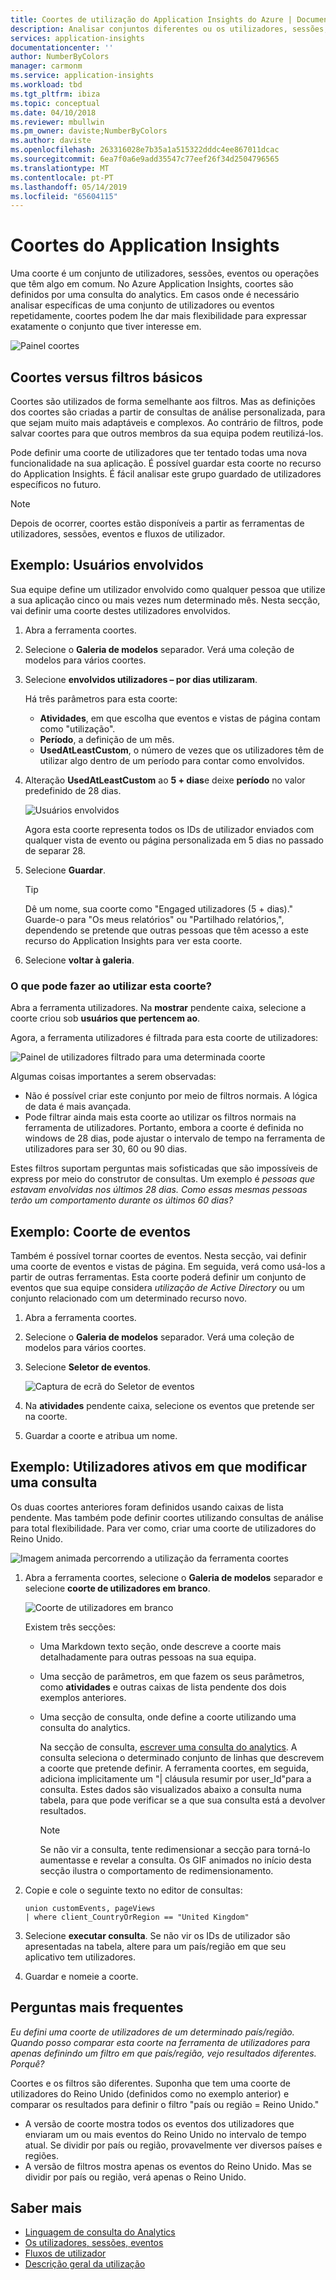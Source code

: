 ```yaml
---
title: Coortes de utilização do Application Insights do Azure | Documentos da Microsoft
description: Analisar conjuntos diferentes ou os utilizadores, sessões, eventos ou operações que têm algo em comum
services: application-insights
documentationcenter: ''
author: NumberByColors
manager: carmonm
ms.service: application-insights
ms.workload: tbd
ms.tgt_pltfrm: ibiza
ms.topic: conceptual
ms.date: 04/10/2018
ms.reviewer: mbullwin
ms.pm_owner: daviste;NumberByColors
ms.author: daviste
ms.openlocfilehash: 263316028e7b35a1a515322dddc4ee867011dcac
ms.sourcegitcommit: 6ea7f0a6e9add35547c77eef26f34d2504796565
ms.translationtype: MT
ms.contentlocale: pt-PT
ms.lasthandoff: 05/14/2019
ms.locfileid: "65604115"
---
```

# <a name="application-insights-cohorts"></a>Coortes do Application Insights

Uma coorte é um conjunto de utilizadores, sessões, eventos ou operações que têm algo em comum. No Azure Application Insights, coortes são definidos por uma consulta do analytics. Em casos onde é necessário analisar específicas de uma conjunto de utilizadores ou eventos repetidamente, coortes podem lhe dar mais flexibilidade para expressar exatamente o conjunto que tiver interesse em.

![Painel coortes](./media/usage-cohorts/001.png)

## <a name="cohorts-versus-basic-filters"></a>Coortes versus filtros básicos

Coortes são utilizados de forma semelhante aos filtros. Mas as definições dos coortes são criadas a partir de consultas de análise personalizada, para que sejam muito mais adaptáveis e complexos. Ao contrário de filtros, pode salvar coortes para que outros membros da sua equipa podem reutilizá-los.

Pode definir uma coorte de utilizadores que ter tentado todas uma nova funcionalidade na sua aplicação. É possível guardar esta coorte no recurso do Application Insights. É fácil analisar este grupo guardado de utilizadores específicos no futuro.

> [!NOTE]
> Depois de ocorrer, coortes estão disponíveis a partir as ferramentas de utilizadores, sessões, eventos e fluxos de utilizador.

## <a name="example-engaged-users"></a>Exemplo: Usuários envolvidos

Sua equipe define um utilizador envolvido como qualquer pessoa que utilize a sua aplicação cinco ou mais vezes num determinado mês. Nesta secção, vai definir uma coorte destes utilizadores envolvidos.

1. Abra a ferramenta coortes.

2. Selecione o **Galeria de modelos** separador. Verá uma coleção de modelos para vários coortes.

3. Selecione **envolvidos utilizadores – por dias utilizaram**.

    Há três parâmetros para esta coorte:
    * **Atividades**, em que escolha que eventos e vistas de página contam como "utilização".
    * **Período**, a definição de um mês.
    * **UsedAtLeastCustom**, o número de vezes que os utilizadores têm de utilizar algo dentro de um período para contar como envolvidos.

4. Alteração **UsedAtLeastCustom** ao **5 + dias**e deixe **período** no valor predefinido de 28 dias.

    ![Usuários envolvidos](./media/usage-cohorts/003.png)

    Agora esta coorte representa todos os IDs de utilizador enviados com qualquer vista de evento ou página personalizada em 5 dias no passado de separar 28.

5. Selecione **Guardar**.

   > [!TIP]
   > Dê um nome, sua coorte como "Engaged utilizadores (5 + dias)." Guarde-o para "Os meus relatórios" ou "Partilhado relatórios,", dependendo se pretende que outras pessoas que têm acesso a este recurso do Application Insights para ver esta coorte.

6. Selecione **voltar à galeria**.

### <a name="what-can-you-do-by-using-this-cohort"></a>O que pode fazer ao utilizar esta coorte?

Abra a ferramenta utilizadores. Na **mostrar** pendente caixa, selecione a coorte criou sob **usuários que pertencem ao**.

Agora, a ferramenta utilizadores é filtrada para esta coorte de utilizadores:

![Painel de utilizadores filtrado para uma determinada coorte](./media/usage-cohorts/004.png)

Algumas coisas importantes a serem observadas:

* Não é possível criar este conjunto por meio de filtros normais. A lógica de data é mais avançada.
* Pode filtrar ainda mais esta coorte ao utilizar os filtros normais na ferramenta de utilizadores. Portanto, embora a coorte é definida no windows de 28 dias, pode ajustar o intervalo de tempo na ferramenta de utilizadores para ser 30, 60 ou 90 dias.

Estes filtros suportam perguntas mais sofisticadas que são impossíveis de express por meio do construtor de consultas. Um exemplo é _pessoas que estavam envolvidas nos últimos 28 dias. Como essas mesmas pessoas terão um comportamento durante os últimos 60 dias?_

## <a name="example-events-cohort"></a>Exemplo: Coorte de eventos

Também é possível tornar coortes de eventos. Nesta secção, vai definir uma coorte de eventos e vistas de página. Em seguida, verá como usá-los a partir de outras ferramentas. Esta coorte poderá definir um conjunto de eventos que sua equipe considera _utilização de Active Directory_ ou um conjunto relacionado com um determinado recurso novo.

1. Abra a ferramenta coortes.

2. Selecione o **Galeria de modelos** separador. Verá uma coleção de modelos para vários coortes.

3. Selecione **Seletor de eventos**.

    ![Captura de ecrã do Seletor de eventos](./media/usage-cohorts/006.png)

4. Na **atividades** pendente caixa, selecione os eventos que pretende ser na coorte.

5. Guardar a coorte e atribua um nome.

## <a name="example-active-users-where-you-modify-a-query"></a>Exemplo: Utilizadores ativos em que modificar uma consulta

Os duas coortes anteriores foram definidos usando caixas de lista pendente. Mas também pode definir coortes utilizando consultas de análise para total flexibilidade. Para ver como, criar uma coorte de utilizadores do Reino Unido.

![Imagem animada percorrendo a utilização da ferramenta coortes](./media/usage-cohorts/cohorts0001.gif)

1. Abra a ferramenta coortes, selecione o **Galeria de modelos** separador e selecione **coorte de utilizadores em branco**.

    ![Coorte de utilizadores em branco](./media/usage-cohorts/001.png)

    Existem três secções:
   * Uma Markdown texto seção, onde descreve a coorte mais detalhadamente para outras pessoas na sua equipa.

   * Uma secção de parâmetros, em que fazem os seus parâmetros, como **atividades** e outras caixas de lista pendente dos dois exemplos anteriores.

   * Uma secção de consulta, onde define a coorte utilizando uma consulta do analytics.

     Na secção de consulta, [escrever uma consulta do analytics](/azure/kusto/query). A consulta seleciona o determinado conjunto de linhas que descrevem a coorte que pretende definir. A ferramenta coortes, em seguida, adiciona implicitamente um "| cláusula resumir por user_Id"para a consulta. Estes dados são visualizados abaixo a consulta numa tabela, para que pode verificar se a que sua consulta está a devolver resultados.

     > [!NOTE]
     > Se não vir a consulta, tente redimensionar a secção para torná-lo aumentasse e revelar a consulta. Os GIF animados no início desta secção ilustra o comportamento de redimensionamento.

2. Copie e cole o seguinte texto no editor de consultas:

    ```KQL
    union customEvents, pageViews
    | where client_CountryOrRegion == "United Kingdom"
    ```

3. Selecione **executar consulta**. Se não vir os IDs de utilizador são apresentadas na tabela, altere para um país/região em que seu aplicativo tem utilizadores.

4. Guardar e nomeie a coorte.

## <a name="frequently-asked-questions"></a>Perguntas mais frequentes

_Eu defini uma coorte de utilizadores de um determinado país/região. Quando posso comparar esta coorte na ferramenta de utilizadores para apenas definindo um filtro em que país/região, vejo resultados diferentes. Porquê?_

Coortes e os filtros são diferentes. Suponha que tem uma coorte de utilizadores do Reino Unido (definidos como no exemplo anterior) e comparar os resultados para definir o filtro "país ou região = Reino Unido."

* A versão de coorte mostra todos os eventos dos utilizadores que enviaram um ou mais eventos do Reino Unido no intervalo de tempo atual. Se dividir por país ou região, provavelmente ver diversos países e regiões.
* A versão de filtros mostra apenas os eventos do Reino Unido. Mas se dividir por país ou região, verá apenas o Reino Unido.

## <a name="learn-more"></a>Saber mais

* [Linguagem de consulta do Analytics](https://go.microsoft.com/fwlink/?linkid=856587)
* [Os utilizadores, sessões, eventos](usage-segmentation.md)
* [Fluxos de utilizador](usage-flows.md)
* [Descrição geral da utilização](usage-overview.md)